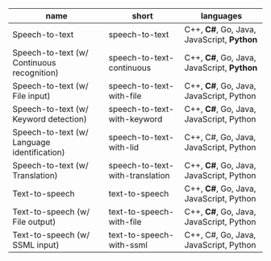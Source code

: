 | name                                          | short                             | languages
| ----                                          | -----                             | ---------
| Speech-to-text                                | speech-to-text                    | C++, __C#__, Go, Java, JavaScript, __Python__
| Speech-to-text (w/ Continuous recognition)    | speech-to-text-continuous         | C++, __C#__, Go, Java, JavaScript, __Python__
| Speech-to-text (w/ File input)                | speech-to-text-with-file          | C++, __C#__, Go, Java, JavaScript, Python
| Speech-to-text (w/ Keyword detection)         | speech-to-text-with-keyword       | C++, __C#__, Go, Java, JavaScript, Python
| Speech-to-text (w/ Language identification)   | speech-to-text-with-lid           | C++, C#, Go, Java, JavaScript, Python
| Speech-to-text (w/ Translation)               | speech-to-text-with-translation   | C++, __C#__, Go, Java, JavaScript, Python
| Text-to-speech                                | text-to-speech                    | C++, __C#__, Go, Java, JavaScript, Python
| Text-to-speech (w/ File output)               | text-to-speech-with-file          | C++, __C#__, Go, Java, JavaScript, Python
| Text-to-speech (w/ SSML input)                | text-to-speech-with-ssml          | C++, C#, Go, Java, JavaScript, Python
